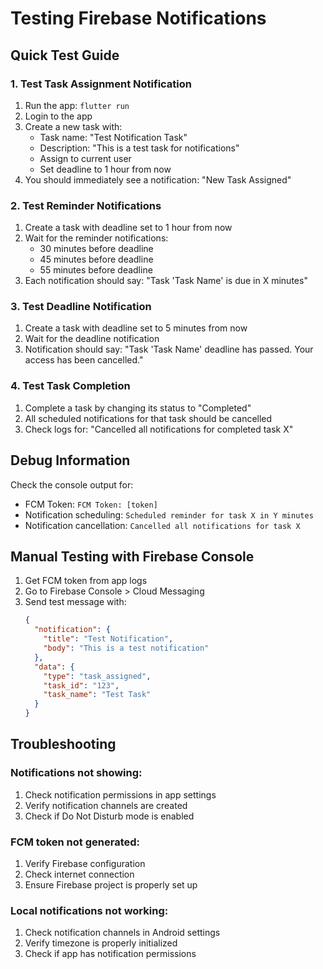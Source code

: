 # Testing Firebase Notifications

## Quick Test Guide

### 1. Test Task Assignment Notification

1. Run the app: `flutter run`
2. Login to the app
3. Create a new task with:
   - Task name: "Test Notification Task"
   - Description: "This is a test task for notifications"
   - Assign to current user
   - Set deadline to 1 hour from now
4. You should immediately see a notification: "New Task Assigned"

### 2. Test Reminder Notifications

1. Create a task with deadline set to 1 hour from now
2. Wait for the reminder notifications:
   - 30 minutes before deadline
   - 45 minutes before deadline
   - 55 minutes before deadline
3. Each notification should say: "Task 'Task Name' is due in X minutes"

### 3. Test Deadline Notification

1. Create a task with deadline set to 5 minutes from now
2. Wait for the deadline notification
3. Notification should say: "Task 'Task Name' deadline has passed. Your access has been cancelled."

### 4. Test Task Completion

1. Complete a task by changing its status to "Completed"
2. All scheduled notifications for that task should be cancelled
3. Check logs for: "Cancelled all notifications for completed task X"

## Debug Information

Check the console output for:

- FCM Token: `FCM Token: [token]`
- Notification scheduling: `Scheduled reminder for task X in Y minutes`
- Notification cancellation: `Cancelled all notifications for task X`

## Manual Testing with Firebase Console

1. Get FCM token from app logs
2. Go to Firebase Console > Cloud Messaging
3. Send test message with:
   ```json
   {
     "notification": {
       "title": "Test Notification",
       "body": "This is a test notification"
     },
     "data": {
       "type": "task_assigned",
       "task_id": "123",
       "task_name": "Test Task"
     }
   }
   ```

## Troubleshooting

### Notifications not showing:

1. Check notification permissions in app settings
2. Verify notification channels are created
3. Check if Do Not Disturb mode is enabled

### FCM token not generated:

1. Verify Firebase configuration
2. Check internet connection
3. Ensure Firebase project is properly set up

### Local notifications not working:

1. Check notification channels in Android settings
2. Verify timezone is properly initialized
3. Check if app has notification permissions
